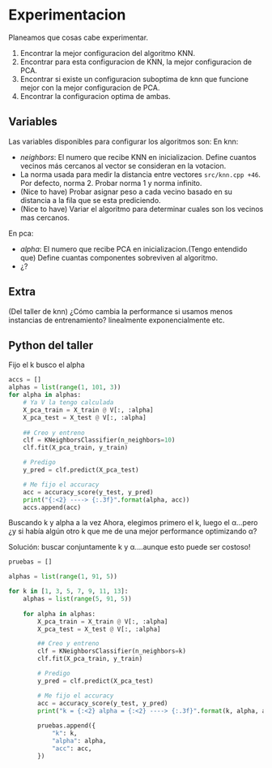 # Experimentacion

Planeamos que cosas cabe experimentar.

1. Encontrar la mejor configuracion del algoritmo KNN.
2. Encontrar para esta configuracion de KNN, la mejor configuracion de PCA.
3. Encontrar si existe un configuracion suboptima de knn que funcione mejor con la mejor configuracion de PCA.
4. Encontrar la configuracion optima de ambas.

## Variables
Las variables disponibles para configurar los algoritmos son:
En knn:
- *neighbors*: El numero que recibe KNN en inicializacion. Define cuantos vecinos más cercanos al vector se consideran en la votacion.
- La norma usada para medir la distancia entre vectores `src/knn.cpp +46`. Por defecto, norma 2. Probar norma 1 y norma infinito.
- (Nice to have) Probar asignar peso a cada vecino basado en su distancia a la fila que se esta prediciendo.
- (Nice to have) Variar el algoritmo para determinar cuales son los vecinos mas cercanos.

En pca:
- *alpha*: El numero que recibe PCA en inicializacion.(Tengo entendido que) Define cuantas componentes sobreviven al algoritmo. 
- ¿?


## Extra
(Del taller de knn) ¿Cómo cambia la performance si usamos menos instancias de entrenamiento? linealmente exponencialmente etc.


## Python del taller

Fijo el k busco el alpha
``` python
accs = []
alphas = list(range(1, 101, 3))
for alpha in alphas:
    # Ya V la tengo calculada
    X_pca_train = X_train @ V[:, :alpha]
    X_pca_test = X_test @ V[:, :alpha]
    
    ## Creo y entreno
    clf = KNeighborsClassifier(n_neighbors=10)
    clf.fit(X_pca_train, y_train)

    # Predigo
    y_pred = clf.predict(X_pca_test)

    # Me fijo el accuracy
    acc = accuracy_score(y_test, y_pred)
    print("{:<2} ----> {:.3f}".format(alpha, acc))
    accs.append(acc)
```

Buscando k y alpha a la vez
Ahora, elegimos primero el k, luego el α...pero ¿y si había algún otro k que me de una mejor performance optimizando α?

Solución: buscar conjuntamente k y α....aunque esto puede ser costoso!
``` python
pruebas = []

alphas = list(range(1, 91, 5))

for k in [1, 3, 5, 7, 9, 11, 13]:
    alphas = list(range(5, 91, 5))
    
    for alpha in alphas:
        X_pca_train = X_train @ V[:, :alpha]
        X_pca_test = X_test @ V[:, :alpha]

        ## Creo y entreno
        clf = KNeighborsClassifier(n_neighbors=k)
        clf.fit(X_pca_train, y_train)

        # Predigo
        y_pred = clf.predict(X_pca_test)

        # Me fijo el accuracy
        acc = accuracy_score(y_test, y_pred)
        print("k = {:<2} alpha = {:<2} ----> {:.3f}".format(k, alpha, acc))
        
        pruebas.append({
            "k": k,
            "alpha": alpha,
            "acc": acc,
        })
    
```
